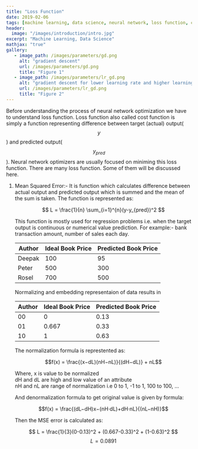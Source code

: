 ```yaml
---
title: "Loss Function"
date: 2019-02-06
tags: [machine learning, data science, neural network, loss function, cost function]
header:
  image: "/images/introduction/intro.jpg"
excerpt: "Machine Learning, Data Science"
mathjax: "true"
gallery:
   - image_path: /images/parameters/gd.png
     alt: "gradient descent"
     url: /images/parameters/gd.png
     title: "Figure 1"
   - image_path: /images/parameters/lr_gd.png
     alt: "gradient descent for lower learning rate and higher learning rate"
     url: /images/parameters/lr_gd.png
     title: "Figure 2"
---
```


Before understanding the process of neural network optimization we have to understand loss function. Loss function also called cost function is simply a function representing difference between target (actual) output($$y$$) and predicted output($$y_{pred}$$). Neural network optimizers are usually focused on miniming this loss function. There are many loss function. Some of them will be discussed here.

1. Mean Squared Error:-
   It is function which calculates difference between actual output and predicted output which is summed and the mean of the sum is taken. The function is represented as:
   
   $$ L = \frac{1}{n} \sum_{i=1}^{n}(y-y_{pred})^2 $$
   
   This function is mostly used for regression problems i.e. when the target output is continuous or numerical value prediction. For example:- bank transaction amount, number of sales each day.
   
   | Author |Ideal Book Price | Predicted Book Price| 
   |--------|-----------------|------------------|
   | Deepak | 100 | 95 |
   | Peter | 500 | 300 |
   | Rosel | 700 | 500 |
   
   
   Normalizing and embedding representaion of data results in
   
   | Author | Ideal Book Price | Predicted Book Price| 
   |--------|------------------|------------------|
   | 00 |0 | 0.13 |
   | 01 |0.667 | 0.33 |
   | 10 |1 | 0.63 |
   
   The normalization formula is represtented as:
   
   $$f(x) = \frac{(x−dL)(nH−nL)}{(dH−dL)} + nL$$
   
   Where, x is value to be normalized   
                   dH and dL are high and low value of an attribute          
                          nH and nL are range of normalization i.e 0 to 1, -1 to 1, 100 to 100, ...
   
   And denormalization formula to get original value is given by formula:
   
   $$f(x) = \frac{(dL−dH)x−(nH·dL)+dH·nL}{(nL−nH)}$$
   
   Then the MSE error is calculated as:
   
   $$ L = \frac{1}{3}(0-0.13)^2 + (0.667-0.33)^2 + (1-0.63)^2 $$
   $$ L = 0.0891 $$
   
   
